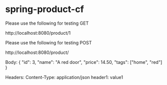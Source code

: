 # spring-product-cf
Please use the following for testing GET

http://localhost:8080/product/1

Please use the following for testing POST

http://localhost:8080/product/

Body:
{
    "id": 3,
    "name": "A red door",
    "price": 14.50,
    "tags": ["home", "red"]
}

Headers:
Content-Type: application/json
header1: value1

